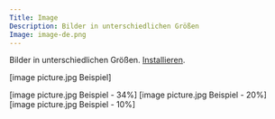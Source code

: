 ```yaml
---
Title: Image
Description: Bilder in unterschiedlichen Größen
Image: image-de.png
---
```

Bilder in unterschiedlichen Größen.
[Installieren](https://github.com/datenstrom/yellow-extensions/tree/master/features/image).

[image picture.jpg Beispiel]

[image picture.jpg Beispiel - 34%]
[image picture.jpg Beispiel - 20%]
[image picture.jpg Beispiel - 10%]